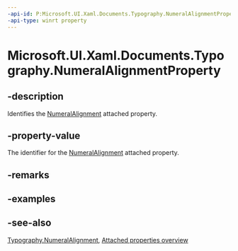 ```yaml
---
-api-id: P:Microsoft.UI.Xaml.Documents.Typography.NumeralAlignmentProperty
-api-type: winrt property
---
```


<!-- Property syntax
public Windows.UI.Xaml.DependencyProperty NumeralAlignmentProperty { get; }
-->

# Microsoft.UI.Xaml.Documents.Typography.NumeralAlignmentProperty

## -description
Identifies the [NumeralAlignment](typography_numeralalignment.md) attached property.

## -property-value
The identifier for the [NumeralAlignment](typography_numeralalignment.md) attached property.

## -remarks

## -examples

## -see-also

[Typography.NumeralAlignment](typography_numeralalignment.md), [Attached properties overview](/windows/uwp/xaml-platform/attached-properties-overview)
